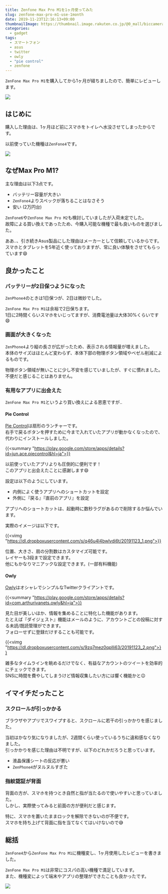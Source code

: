```yaml
---
title: Zenfone Max Pro M1を1ヶ月使ってみた
slug: zenfone-max-pro-m1-use-1month
date: 2019-11-23T12:16:13+09:00
thumbnailImage: https://thumbnail.image.rakuten.co.jp/@0_mall/biccamera/cabinet/product/3949/00000006183634_a05.jpg?_ex=400x400
categories:
  - gadget
tags:
  - スマートフォン
  - asus
  - twitter
  - owly
  - "pie control"
  - zenfone
---
```


`ZenFone Max Pro M1`を購入してから1ヶ月が経ちましたので、簡単にレビューします。

<!--more-->

<a target="_blank"  href="https://www.amazon.co.jp/gp/product/B07L6K63NY/ref=as_li_tl?ie=UTF8&camp=247&creative=1211&creativeASIN=B07L6K63NY&linkCode=as2&tag=syoumaman-22&linkId=6ced87f0144fd2031eb5344a7e3f4a35&th=1"><img border="0" src="//ws-fe.amazon-adsystem.com/widgets/q?_encoding=UTF8&MarketPlace=JP&ASIN=B07L6K63NY&ServiceVersion=20070822&ID=AsinImage&WS=1&Format=_SL250_&tag=syoumaman-22" ></a><img src="//ir-jp.amazon-adsystem.com/e/ir?t=syoumaman-22&l=am2&o=9&a=B07L6K63NY" width="1" height="1" border="0" alt="" style="border:none !important; margin:0px !important;" />


<!--toc-->


はじめに
--------

購入した理由は、1ヶ月ほど前にスマホをトイレへ水没させてしまったからです。

以前使っていた機種は`ZenFone4`です。

<a target="_blank"  href="https://www.amazon.co.jp/gp/product/B075L6XM9Z/ref=as_li_tl?ie=UTF8&camp=247&creative=1211&creativeASIN=B075L6XM9Z&linkCode=as2&tag=syoumaman-22&linkId=aaad31aa0df64fa00af02bdc32e786ab"><img border="0" src="//ws-fe.amazon-adsystem.com/widgets/q?_encoding=UTF8&MarketPlace=JP&ASIN=B075L6XM9Z&ServiceVersion=20070822&ID=AsinImage&WS=1&Format=_SL250_&tag=syoumaman-22" ></a><img src="//ir-jp.amazon-adsystem.com/e/ir?t=syoumaman-22&l=am2&o=9&a=B075L6XM9Z" width="1" height="1" border="0" alt="" style="border:none !important; margin:0px !important;" />


なぜMax Pro M1?
---------------

主な理由は以下3点です。

* バッテリー容量が大きい
* `ZenFone4`よりスペックが落ちることはなさそう
* 安い (2万円台)

`ZenFone6`や`ZenFone Max Pro M2`も検討していましたが入荷未定でした。  
故障による買い換えであったため、今購入可能な機種で最も良いものを選びました。

ああ..、引き続きAsus製品にした理由はメーカーとして信頼しているからです。  
スマホとタブレットを5年近く使っておりますが、常に良い体験をさせてもらっています😄


良かったこと
------------

### バッテリーが2日保つようになった

`ZenPhone4`のときは1日保つが、2日は微妙でした。

`ZenFone Max Pro M1`は余裕で2日保ちます。  
1日に2時間くらいスマホをいじってますが、消費電池量は大体30%くらいです😄

### 画面が大きくなった

`ZenPhone4`より縦の長さが広がったため、表示される情報量が増えました。  
本体のサイズはほとんど変わらず、本体下部の物理ボタン領域やベゼル削減によるものです。

物理ボタン領域が無いことに少し不安を感じていましたが、すぐに慣れました。  
不便だと感じることはありません。

### 有用なアプリに出会えた

`ZenFone Max Pro M1`というより買い換えによる恩恵ですが..

#### Pie Control

[Pie Control]は扇形のランチャーです。  
右手で戻るボタンを押すために今まで入れていたアプリが動かなくなったので、代わりにインストールしました。

{{<summary "https://play.google.com/store/apps/details?id=jun.ace.piecontrol&hl=ja">}}

以前使っていたアプリよりも圧倒的に便利です！  
このアプリと出会えたことに感謝します😄

設定は以下のようにしています。

* 内側によく使うアプリへのショートカットを設定
* 外側に『戻る』『直前のアプリ』を設定

アプリへのショートカットは、起動時に数秒ラグがあるので削除するか悩んでいます。

実際のイメージは以下です。

{{<vimg "https://dl.dropboxusercontent.com/s/q46u4l4bwlvdi6t/20191123_1.png">}}

位置、大きさ、扇の分割数はカスタマイズ可能です。  
レイヤーも3段まで設定できます。  
他にもかなりマニアックな設定できます。(一部有料機能)

#### Owly

[Owly]はオシャレでシンプルなTwitterクライアントです。

{{<summary "https://play.google.com/store/apps/details?id=com.arthurivanets.owly&hl=ja">}}

見た目が美しいほか、情報を集めることに特化した機能があります。  
たとえば『ダイジェスト』機能はメールのように、アカウントごとの投稿に対する未読/既読管理ができます。  
フォローせずに登録だけすることも可能です。

{{<vimg "https://dl.dropboxusercontent.com/s/9zq7mez0qplli63/20191123_2.png">}}

雑多なタイムラインを眺めるだけでなく、有益なアカウントのツイートを効率的にチェックできます。  
SNSに時間を費やしてしまうけど情報収集したい方には響く機能かと😉


イマイチだったこと
------------------

### スクロールが引っかかる

ブラウザやアプリでスワイプすると、スクロールに若干の引っかかりを感じました。

当初はかなり気になりましたが、2週間くらい使っているうちに違和感なくなりました。  
引っかかりを感じた理由は不明ですが、以下のどれかだろうと思っています。

* 液晶保護シートの反応が悪い
* `ZenPhone4`がヌルヌルすぎた

### 指紋認証が背面

背面の方が、スマホを持つとき自然と指が当たるので使いやすいと思っていました。  
しかし、実際使ってみると前面の方が便利だと感じます。

特に、スマホを置いたままロックを解除できないのが不便です。  
スマホを持ち上げて背面に指を当てなくてはいけないので😅


総括
----

`ZenFone4`から`ZenFone Max Pro M1`に機種変し、1ヶ月使用したレビューを書きました。

`ZenFone Max Pro M1`は非常にコスパの高い機種で満足しています。  
また、機種変によって端末やアプリの整理ができたことも良かったです。

<a target="_blank"  href="https://www.amazon.co.jp/gp/product/B07L6K63NY/ref=as_li_tl?ie=UTF8&camp=247&creative=1211&creativeASIN=B07L6K63NY&linkCode=as2&tag=syoumaman-22&linkId=6ced87f0144fd2031eb5344a7e3f4a35&th=1"><img border="0" src="//ws-fe.amazon-adsystem.com/widgets/q?_encoding=UTF8&MarketPlace=JP&ASIN=B07L6K63NY&ServiceVersion=20070822&ID=AsinImage&WS=1&Format=_SL250_&tag=syoumaman-22" ></a><img src="//ir-jp.amazon-adsystem.com/e/ir?t=syoumaman-22&l=am2&o=9&a=B07L6K63NY" width="1" height="1" border="0" alt="" style="border:none !important; margin:0px !important;" />

[Pie Control]: https://play.google.com/store/apps/details?id=jun.ace.piecontrol&hl=ja
[Owly]: https://play.google.com/store/apps/details?id=com.arthurivanets.owly&hl=ja
